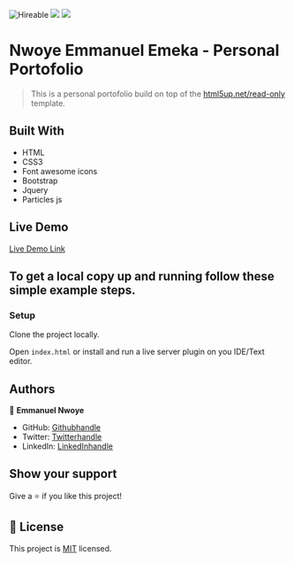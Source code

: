 ![Hireable](https://img.shields.io/badge/Hireable-yes-success) ![](https://img.shields.io/badge/Mobile--responsive-yes-green) ![](https://img.shields.io/badge/-Microverse%20projects-blueviolet)

# Nwoye Emmanuel Emeka - Personal Portofolio

> This is a personal portofolio build on top of the [html5up.net/read-only](https://html5up.net/read-only) template.

## Built With

- HTML
- CSS3
- Font awesome icons
- Bootstrap
- Jquery
- Particles js

## Live Demo

[Live Demo Link](https://emmanuel-port.netlify.app/)

## To get a local copy up and running follow these simple example steps.

### Setup

Clone the project locally.

Open `index.html` or install and run a live server plugin on you IDE/Text editor.

## Authors

👤 **Emmanuel Nwoye**

- GitHub: [Githubhandle](https://github.com/Mikey1-nuel)
- Twitter: [Twitterhandle](https://twitter.com/Mikey_nuel)
- LinkedIn: [LinkedInhandle](https://www.linkedin.com/in/emmanuel-nwoye-5915141b8/)

## Show your support

Give a ⭐️ if you like this project!

## 📝 License

This project is [MIT](./LICENSE) licensed.
